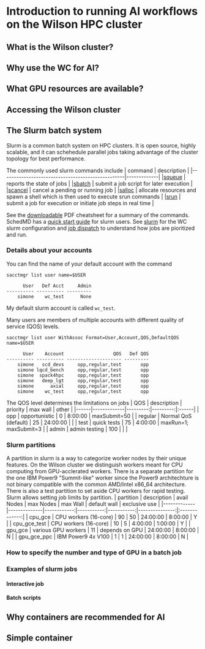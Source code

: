# Introduction to running AI workflows on the Wilson HPC cluster


## What is the Wilson cluster?


## Why use the WC for AI?


## What GPU resources are available?


## Accessing the Wilson cluster


## The Slurm batch system

Slurm is a common batch system on HPC clusters. It is open source, highly scalable, and 
it can schehedule parallel jobs taking advantage of the cluster topology for best performance.

The commonly used slurm commands include
| command                                          | description |
|--------------------------------------------------|-------------|
|[squeue](https://slurm.schedmd.com/squeue.html)   | reports the state of jobs |
|[sbatch](https://slurm.schedmd.com/sbatch.html)   | submit a job script for later execution |
|[scancel](https://slurm.schedmd.com/scancel.html) | cancel a pending or running job |
|[salloc](https://slurm.schedmd.com/salloc.html)   | allocate resources and spawn a shell which is then used to execute srun commands |
|[srun](https://slurm.schedmd.com/srun.html)       | submit a job for execution or initiate job steps in real time |

See the [downloadable](https://slurm.schedmd.com/pdfs/summary.pdf) PDF cheatsheet for a summary of the commands. SchedMD has a
[quick start guide](https://slurm.schedmd.com/quickstart.html) for slurm users.
See [slurm](https://computing.fnal.gov/wilsoncluster/slurm-job-scheduler/) for the WC slurm configuration and
[job dispatch](https://computing.fnal.gov/wilsoncluster/job-dispatch-explained/) to understand how jobs are pioritized and run.

### Details about your accounts

You can find the name of your default account with the command
```
sacctmgr list user name=$USER
```
```
      User   Def Acct     Admin
---------- ---------- ---------
    simone    wc_test      None
```
My default slurm account is called `wc_test`.

Many users are members of multiple accounts with different quality of service (QOS) levels.
```
sacctmgr list user WithAssoc Format=User,Account,QOS,DefaultQOS name=$USER
```
```
      User    Account                  QOS   Def QOS
---------- ---------- -------------------- ---------
    simone   scd_devs     opp,regular,test       opp
    simone lqcd_bench     opp,regular,test       opp
    simone  spack4hpc     opp,regular,test       opp
    simone   deep_lgt     opp,regular,test       opp
    simone      axial     opp,regular,test       opp
    simone    wc_test     opp,regular,test       opp
```
The QOS level determines the limitations on jobs
| QOS  | description | priority | max wall | other |
|------|-------------|---------:|---------:|:------|
| opp  | opportunistic |  0     | 8:00:00  | maxSubmit=50 |
| regular | Normal QoS (default) | 25 | 24:00:00  |   |
| test    | quick tests  | 75 | 4:00:00 | maxRun=1; maxSubmit=3 |
| admin   | admin testing | 100 |  |  |

### Slurm partitions

A partition in slurm is a way to categorize worker nodes by their unique features. On the Wilson cluster we distinguish workers meant for CPU computing from GPU-acclerated workers. There is a separate partition for the one IBM Power9 "Summit-like" worker since the Power9 architechture is not
binary compatible with the common AMD/Intel x86_64 architecture. There is also a test partition to set aside CPU workers for rapid testing.
Slurm allows setting job limits by partition.
| partition   | description  | avail Nodes | max Nodes  |  max Wall  |  default wall  | exclusive use |
|-------------|--------------|------------:|-----------:|-----------:|---------------:|:-------------:|
| cpu_gce     | CPU workers (16-core) | 90 | 50 | 24:00:00  |  8:00:00  |  Y |
| cpu_gce_test | CPU workers (16-core) | 10 | 5 | 4:00:00  | 1:00:00 | Y |
| gpu_gce      | various GPU workers | 11 | depends on GPU | 24:00:00 | 8:00:00 | N |
| gpu_gce_ppc | IBM Power9 4x V100 | 1 | 1 | 24:00:00 | 8:00:00 | N |

### How to specify the number and type of GPU in a batch job

### Examples of slurm jobs

#### Interactive job

#### Batch scripts

## Why containers are recommended for AI


## Simple container
